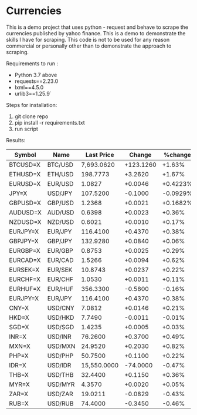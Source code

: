 # Currencies

This is a demo project that uses python - request and behave to scrape the currencies published by yahoo finance. This is a demo to demonstrate the skills I have for scraping. This code is not to be used for any reason commercial or personally other than to demonstrate the approach to scraping.

Requirements to run :

* Python 3.7 above
* requests==2.23.0
* lxml==4.5.0
* urlib3==1.25.9`

Steps for installation:

1. git clone repo
1. pip install -r requirements.txt
1. run script


Results:

|Symbol    |Name                |Last Price     |Change         |%change        |
|----------|-------------------|---------------|---------------|---------------|
|BTCUSD=X  |BTC/USD             |7,693.0620     |+123.1260      |+1.63%         |
|ETHUSD=X  |ETH/USD             |198.7773       |+3.2620        |+1.67%         |
|EURUSD=X  |EUR/USD             |1.0827         |+0.0046        |+0.4223%       |
|JPY=X     |USD/JPY             |107.5200       |-0.1000        |-0.0929%       |
|GBPUSD=X  |GBP/USD             |1.2368         |+0.0021        |+0.1682%       |
|AUDUSD=X  |AUD/USD             |0.6398         |+0.0023        |+0.36%         |
|NZDUSD=X  |NZD/USD             |0.6021         |+0.0010        |+0.17%         |
|EURJPY=X  |EUR/JPY             |116.4100       |+0.4370        |+0.38%         |
|GBPJPY=X  |GBP/JPY             |132.9280       |+0.0840        |+0.06%         |
|EURGBP=X  |EUR/GBP             |0.8753         |+0.0025        |+0.29%         |
|EURCAD=X  |EUR/CAD             |1.5266         |+0.0094        |+0.62%         |
|EURSEK=X  |EUR/SEK             |10.8743        |+0.0237        |+0.22%         |
|EURCHF=X  |EUR/CHF             |1.0530         |+0.0011        |+0.11%         |
|EURHUF=X  |EUR/HUF             |356.3300       |-0.5800        |-0.16%         |
|EURJPY=X  |EUR/JPY             |116.4100       |+0.4370        |+0.38%         |
|CNY=X     |USD/CNY             |7.0812         |+0.0146        |+0.21%         |
|HKD=X     |USD/HKD             |7.7490         |-0.0011        |-0.01%         |
|SGD=X     |USD/SGD             |1.4235         |+0.0005        |+0.03%         |
|INR=X     |USD/INR             |76.2600        |+0.3700        |+0.49%         |
|MXN=X     |USD/MXN             |24.9520        |+0.2030        |+0.82%         |
|PHP=X     |USD/PHP             |50.7500        |+0.1100        |+0.22%         |
|IDR=X     |USD/IDR             |15,550.0000    |-74.0000       |-0.47%         |
|THB=X     |USD/THB             |32.4400        |+0.1150        |+0.36%         |
|MYR=X     |USD/MYR             |4.3570         |+0.0020        |+0.05%         |
|ZAR=X     |USD/ZAR             |19.0211        |-0.0829        |-0.43%         |
|RUB=X     |USD/RUB             |74.4000        |-0.3450        |-0.46%         |